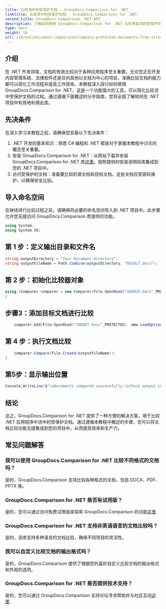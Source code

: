 ```yaml
---
title: 比较流中的受保护文档 - GroupDocs.Comparison for .NET
linktitle: 比较流中的受保护文档 - GroupDocs.Comparison for .NET
second_title: GroupDocs.Comparison .NET API
description: 了解如何使用 GroupDocs.Comparison for .NET 比较来自流的受保护文档。轻松简化您的文档比较过程。
type: docs
weight: 18
url: /zh/net/document-comparison/compare-protected-documents-from-stream/
---
```

## 介绍
在 .NET 开发领域，文档的有效比较对于各种应用程序至关重要。无论您正在开发内容管理系统、法律软件还是任何其他以文档为中心的项目，准确比较文档的能力都可以简化工作流程并提高工作效率。本教程深入探讨如何使用 GroupDocs.Comparison for .NET，这是一个功能强大的工具，可以简化比较流中受保护文档的过程。通过遵循下面概述的分步指南，您将全面了解如何在 .NET 项目中有效地利用此库。
## 先决条件
在深入学习本教程之前，请确保您具备以下先决条件：
1. .NET 开发的基本知识：熟悉 C# 编程和 .NET 框架对于掌握本教程中讨论的概念至关重要。
2. 安装 GroupDocs.Comparison for .NET：从网站下载并安装 GroupDocs.Comparison for .NET 库[这里](https://releases.groupdocs.com/comparison/net/)。按照提供的安装说明将库集成到您的 .NET 项目中。
3. 访问受保护的文档：准备要比较的源文档和目标文档。这些文档应受密码保护，以确保安全比较。

## 导入命名空间
在继续进行比较过程之前，请确保将必要的命名空间导入到 .NET 项目中。此步骤允许您无缝访问 GroupDocs.Comparison 库提供的功能。

```csharp
using System;
using System.IO;
```

## 第 1 步：定义输出目录和文件名
```csharp
string outputDirectory = "Your Document Directory";
string outputFileName = Path.Combine(outputDirectory, "RESULT.docx");
```
## 第 2 步：初始化比较器对象
```csharp
using (Comparer comparer = new Comparer(File.OpenRead("SOURCE.docx"_PROTECTED), new LoadOptions() { Password = "1234" }))
{
```
## 步骤3：添加目标文档进行比较
```csharp
    comparer.Add(File.OpenRead("TARGET.docx"_PROTECTED), new LoadOptions() { Password = "5678" });
```
## 第 4 步：执行文档比较
```csharp
    comparer.Compare(File.Create(outputFileName));
}
```
## 第5步：显示输出位置
```csharp
Console.WriteLine($"\nDocuments compared successfully.\nCheck output in {Directory.GetCurrentDirectory()}.");
```

## 结论
总之，GroupDocs.Comparison for .NET 提供了一种方便的解决方案，用于比较 .NET 应用程序中流中的受保护文档。通过遵循本教程中概述的步骤，您可以将文档比较功能无缝集成到您的项目中，从而提高效率和生产力。
## 常见问题解答
### 我可以使用 GroupDocs.Comparison for .NET 比较不同格式的文档吗？
是的，GroupDocs.Comparison 支持比较各种格式的文档，包括 DOCX、PDF、PPTX 等。
### GroupDocs.Comparison for .NET 是否有试用版？
是的，您可以通过访问免费试用版来探索 GroupDocs.Comparison 的功能[这里](https://releases.groupdocs.com/).
### GroupDocs.Comparison for .NET 支持非英语语言的文档比较吗？
是的，该库支持多种语言的文档比较，确保不同项目的灵活性。
### 我可以自定义比较文档的输出格式吗？
是的，GroupDocs.Comparison 提供了根据您的喜好自定义比较文档的输出格式和外观的选项。
### GroupDocs.Comparison for .NET 是否提供技术支持？
是的，您可以通过 GroupDocs.Comparison 支持论坛寻求帮助并与社区互动[这里](https://forum.groupdocs.com/c/comparison/12).